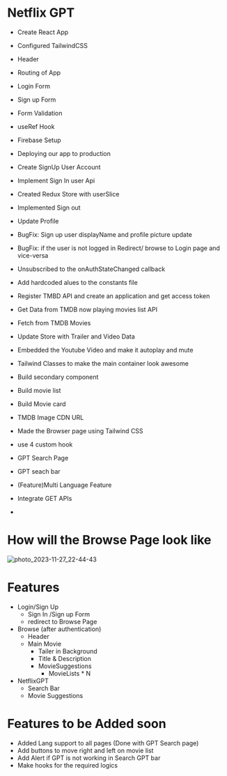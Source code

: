 # Netflix GPT


- Create React App
- Configured TailwindCSS
- Header
- Routing of App
- Login Form
- Sign up Form
- Form Validation
- useRef Hook
- Firebase Setup
- Deploying our app to production
- Create SignUp User Account
- Implement Sign In user Api
- Created Redux Store with userSlice
- Implemented Sign out
- Update Profile
- BugFix: Sign up user displayName and profile picture update
- BugFix: if the user is not logged in Redirect/ browse to Login page and vice-versa
- Unsubscribed to the onAuthStateChanged callback
- Add hardcoded alues to the constants file
- Register TMBD API and create an application and get access token
- Get Data from TMDB now playing movies list API
- Fetch from TMDB Movies
- Update Store with Trailer and Video Data
- Embedded the Youtube Video and make it autoplay and mute
- Tailwind Classes to make the main container look awesome
- Build secondary component
- Build movie list
- Build Movie card
- TMDB Image CDN URL
- Made the Browser page using Tailwind CSS
- use 4 custom hook
- GPT Search Page
- GPT seach bar
- (Feature)Multi Language Feature
- Integrate GET APIs

- 
# How will the Browse Page look like
![photo_2023-11-27_22-44-43](https://github.com/harshchandwani/netflixy-gpt/assets/67815775/65f53bb1-3de6-4da6-a11a-e2fec24b8444)


# Features

- Login/Sign Up
  - Sign In /Sign up Form
  - redirect to Browse Page
- Browse (after authentication)
  - Header
  - Main Movie
    - Tailer in Background
    - Title & Description
    - MovieSuggestions
      - MovieLists \* N
- NetflixGPT
  - Search Bar
  - Movie Suggestions


# Features to be Added soon
- Added Lang support to all pages (Done with GPT Search page)
- Add buttons to move right and left on movie list
- Add Alert if GPT is not working in Search GPT bar
- Make hooks for the required logics
